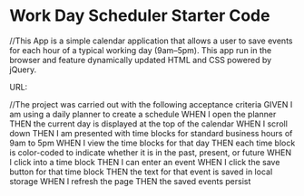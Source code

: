 # Work Day Scheduler Starter Code
//This App is a simple calendar application that allows a user to save events for each hour of a typical working day (9am–5pm). This app run in the browser and feature dynamically updated HTML and CSS powered by jQuery.

URL:

//The project was carried out with the following acceptance criteria
GIVEN I am using a daily planner to create a schedule
WHEN I open the planner
THEN the current day is displayed at the top of the calendar
WHEN I scroll down
THEN I am presented with time blocks for standard business hours of 9am to 5pm
WHEN I view the time blocks for that day
THEN each time block is color-coded to indicate whether it is in the past, present, or future
WHEN I click into a time block
THEN I can enter an event
WHEN I click the save button for that time block
THEN the text for that event is saved in local storage
WHEN I refresh the page
THEN the saved events persist

